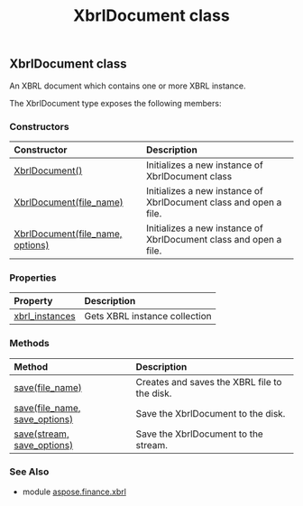 ﻿---
title: XbrlDocument class
second_title: Aspose.Finance for Python via .NET API References
description: 
type: docs
weight: 510
url: /python-net/aspose.finance.xbrl/xbrldocument/
is_root: false
---

## XbrlDocument class

An XBRL document which contains one or more XBRL instance.



The XbrlDocument type exposes the following members:

### Constructors
| Constructor | Description |
| :- | :- |
| [XbrlDocument()](/finance/python-net/aspose.finance.xbrl/xbrldocument/__init__/#) | Initializes a new instance of XbrlDocument class |
| [XbrlDocument(file_name)](/finance/python-net/aspose.finance.xbrl/xbrldocument/__init__/#str) | Initializes a new instance of XbrlDocument class and open a file. |
| [XbrlDocument(file_name, options)](/finance/python-net/aspose.finance.xbrl/xbrldocument/__init__/#str-LoadOptions) | Initializes a new instance of XbrlDocument class and open a file. |


### Properties
| Property | Description |
| :- | :- |
| [xbrl_instances](/finance/python-net/aspose.finance.xbrl/xbrldocument/xbrl_instances) | Gets XBRL instance collection |


### Methods
| Method | Description |
| :- | :- |
| [save(file_name)](/finance/python-net/aspose.finance.xbrl/xbrldocument/save/#str) | Creates and saves the XBRL file to the disk. |
| [save(file_name, save_options)](/finance/python-net/aspose.finance.xbrl/xbrldocument/save/#str-SaveOptions) | Save the XbrlDocument to the disk. |
| [save(stream, save_options)](/finance/python-net/aspose.finance.xbrl/xbrldocument/save/#io.RawIOBase-SaveOptions) | Save the XbrlDocument to the stream. |


### See Also

* module [aspose.finance.xbrl](../)
